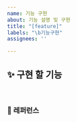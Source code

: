 ```yaml
---
name: 기능 구현
about: 기능 설명 및 구현
title: "[feature]"
labels: "\b기능구현"
assignees: ''

---
```


## ✨ 구현 할 기능

<br>



### 📕 레퍼런스
